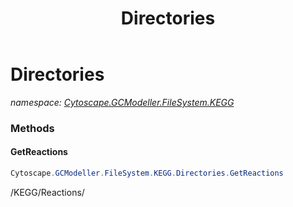 ﻿---
title: Directories
---

# Directories
_namespace: [Cytoscape.GCModeller.FileSystem.KEGG](N-Cytoscape.GCModeller.FileSystem.KEGG.html)_





### Methods

#### GetReactions
```csharp
Cytoscape.GCModeller.FileSystem.KEGG.Directories.GetReactions
```
/KEGG/Reactions/


